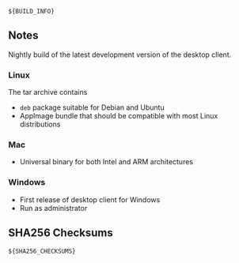 ```
${BUILD_INFO}
```

## Notes

Nightly build of the latest development version of the desktop client.

### Linux

The tar archive contains

- `deb` package suitable for Debian and Ubuntu
- AppImage bundle that should be compatible with most Linux distributions

### Mac

- Universal binary for both Intel and ARM architectures

### Windows

- First release of desktop client for Windows
- Run as administrator

## SHA256 Checksums

```
${SHA256_CHECKSUMS}
```
